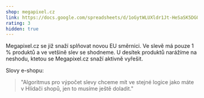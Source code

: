 ```yaml
---
shop: megapixel.cz
link: https://docs.google.com/spreadsheets/d/1oGytWLUXldr1Jt-HeSaSK5DGQl0Wprty8SB43VWBa30/edit?usp=sharing
rating: 3
hidden: true
---
```


Megapixel.cz se již snaží splňovat novou EU směrnici. Ve slevě má pouze 1 % produktů a ve vetšině slev se shodneme. U desítek produktů narážíme na neshodu, ktetou se Megapixel.cz snaží aktivně vyřešit.

Slovy e-shopu:

> "Algoritmus pro výpočet slevy chceme mít ve stejné logice jako máte v Hlídači shopů, jen to musíme ještě doladit."
